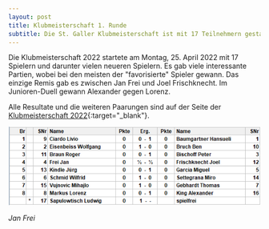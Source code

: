 ```yaml
---
layout: post
title: Klubmeisterschaft 1. Runde
subtitle: Die St. Galler Klubmeisterschaft ist mit 17 Teilnehmern gestartet.
---
```


Die Klubmeisterschaft 2022 startete am Montag, 25. April 2022 mit 17 Spielern und darunter vielen neueren Spielern. Es gab viele interessante Partien, wobei bei den meisten der "favorisierte" Spieler gewann. Das einzige Remis gab es zwischen Jan Frei und Joel Frischknecht. Im Junioren-Duell gewann Alexander gegen Lorenz.

Alle Resultate und die weiteren Paarungen sind auf der Seite der [Klubmeisterschaft 2022](/turniere/klubmeisterschaft/2022){:target="\_blank"}.

![Resultate Runde 1](/assets/img/klubmeisterschaft/2022/Klubmeisterschaft2022_r1_ergebnisse.png)

_Jan Frei_
